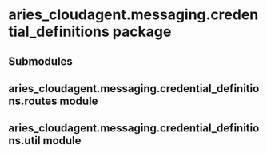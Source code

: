 # aries_cloudagent.messaging.credential_definitions package

## Submodules

## aries_cloudagent.messaging.credential_definitions.routes module

## aries_cloudagent.messaging.credential_definitions.util module
